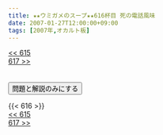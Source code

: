 ```yaml
---
title: ★★ウミガメのスープ★★616杯目 死の電話風味
date: 2007-01-27T12:00:00+09:00
tags: [2007年,オカルト板]
---
```

<div class="th_left"><a href="../615"><< 615</a></div>
<div class="th_right"><a href="../617">617 >></a></div>
<br><br>
<script src="../../js/cupsoup.js"></script>
<form>
<input type="button" value="問題と解説のみにする" onClick="toggleCupsoup()">
</form>
{{< 616 >}}
<div class="th_left"><a href="../615"><< 615</a></div>
<div class="th_right"><a href="../617">617 >></a></div>